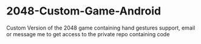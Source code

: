 # 2048-Custom-Game-Android
Custom Version of the 2048 game containing hand gestures support, email or message me to get access to the private repo containing code
